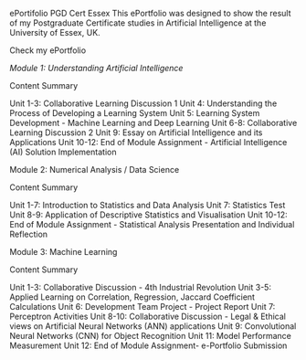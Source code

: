 ePortifolio PGD Cert Essex
This ePortfolio was designed to show the result of my Postgraduate Certificate studies in Artificial Intelligence at the University of Essex, UK.

Check my ePortfolio

*Module 1: Understanding Artificial Intelligence*

Content Summary

Unit 1-3: Collaborative Learning Discussion 1
Unit 4: Understanding the Process of Developing a Learning System
Unit 5: Learning System Development - Machine Learning and Deep Learning
Unit 6-8: Collaborative Learning Discussion 2
Unit 9: Essay on Artificial Intelligence and its Applications
Unit 10-12: End of Module Assignment - Artificial Intelligence (AI) Solution Implementation

Module 2: Numerical Analysis / Data Science

Content Summary

Unit 1-7: Introduction to Statistics and Data Analysis
Unit 7: Statistics Test
Unit 8-9: Application of Descriptive Statistics and Visualisation
Unit 10-12: End of Module Assignment - Statistical Analysis Presentation and Individual Reflection

Module 3: Machine Learning 

Content Summary

Unit 1-3: Collaborative Discussion - 4th Industrial Revolution
Unit 3-5: Applied Learning on Correlation, Regression, Jaccard Coefficient Calculations
Unit 6: Development Team Project - Project Report
Unit 7: Perceptron Activities
Unit 8-10: Collaborative Discussion - Legal & Ethical views on Artificial Neural Networks (ANN) applications
Unit 9: Convolutional Neural Networks (CNN) for Object Recognition
Unit 11: Model Performance Measurement 
Unit 12: End of Module Assignment- e-Portfolio Submission
